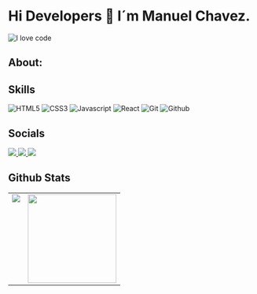 # Hi Developers 👋 I´m Manuel Chavez.
![I love code](https://media-exp1.licdn.com/dms/image/C4D16AQH8BuipNeKkSw/profile-displaybackgroundimage-shrink_350_1400/0/1629693060090?e=1665619200&v=beta&t=IB9FBc3fy5CnIHi_xNbYfrz3_xaDzl6rU6P2WXBaDo0)

## About:

## Skills
![HTML5](https://img.shields.io/badge/HTML5-DD4B25?style=for-the-badge&logo=html5&logoColor=white)
![CSS3](https://img.shields.io/badge/CSS3-254CDD?style=for-the-badge&logo=css3&logoColor=white)
![Javascript](https://img.shields.io/badge/JavaScript-EFD81D?style=for-the-badge&logo=javascript&logoColor=black)
![React](https://img.shields.io/badge/React-000000?style=for-the-badge&logo=react&logoColor=61DAFB)
![Git](https://img.shields.io/badge/Git-F05032?style=for-the-badge&logo=git&logoColor=white)
![Github](https://img.shields.io/badge/GitHub-000000?style=for-the-badge&logo=github&logoColor=white)

## Socials
<p>
  <a href="https://www.instagram.com/__manuelchavez/">
    <img src="https://img.shields.io/badge/Instagram-5D4EC4?style=for-the-badge&logo=instagram&logoColor=white">
  </a>
  <a href="https://www.linkedin.com/in/manuel-chavez-ab0b711ab/">
    <img src="https://img.shields.io/badge/LinkedIn-0077B5?style=for-the-badge&logo=linkedin&logoColor=white">
  </a>
  <a href="mailto:chavezofficial2015@gmail.com">
    <img src="https://img.shields.io/badge/Gmail-D14836?style=for-the-badge&logo=gmail&logoColor=white">
  </a>
</p>

## Github Stats
<table>
  <tr>
    <td valign="top"><img src="https://github-readme-stats.vercel.app/api/top-langs/?username=mmedinasv05&theme=radical&card_width=400em)](https://github.com/mmedinasv05/mmedinasv05/github-readme-stats"/></td>
    <td valign="top"><img height="180em" src="https://github-readme-stats.vercel.app/api?username=mmedinasv05&show_icons=true&hide_border=true&&count_private=true&include_all_commits=true&theme=radical&hide_stars=false" /></td>
  </tr>
</table>

